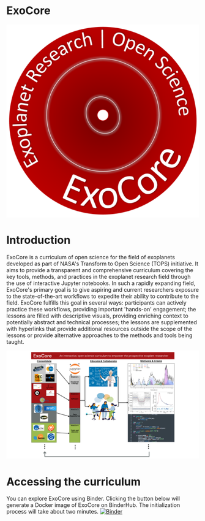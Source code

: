 # ExoCore

![image](/ExoCore/Auxiliary_Files/Graphics/Main_Page/ExoCore_Logo.png)

# Introduction
ExoCore is a curriculum of open science for the field of exoplanets developed as part of NASA's Transform to Open Science (TOPS) initiative. It aims to provide a transparent and comprehensive curriculum covering the key tools, methods, and practices in the exoplanet research field through the use of interactive Jupyter notebooks. In such a rapidly expanding field, ExoCore's primary goal is to give aspiring and current researchers exposure to the state-of-the-art workflows to expedite their ability to contribute to the field. ExoCore fulfills this goal in several ways: participants can actively practice these workflows, providing important 'hands-on' engagement; the lessons are filled with descriptive visuals, providing enriching context to potentially abstract and technical processes; the lessons are supplemented with hyperlinks that provide additional resources outside the scope of the lessons or provide alternative approaches to the methods and tools being taught.

![image](/ExoCore/Auxiliary_Files/Graphics/Main_Page/ExoCore_V2.png)


# Accessing the curriculum
You can explore ExoCore using Binder. Clicking the button below will generate a Docker image of ExoCore on BinderHub. The initialization process will take about two minutes.
[![Binder](https://mybinder.org/badge_logo.svg)](https://mybinder.org/v2/gh/astromusers/exocore/HEAD)
